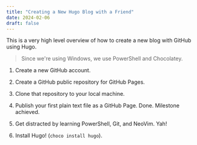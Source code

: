 ```yaml
---
title: "Creating a New Hugo Blog with a Friend"
date: 2024-02-06
draft: false
---
```


This is a very high level overview of how to create a new blog with GitHub using Hugo.

> Since we're using Windows, we use PowerShell and Chocolatey.

1. Create a new GitHub account.

2. Create a GitHub public repository for GitHub Pages.

3. Clone that repository to your local machine.

4. Publish your first plain text file as a GitHub Page. Done. Milestone achieved.

5. Get distracted by learning PowerShell, Git, and NeoVim. Yah!

6. Install Hugo! (`choco install hugo`).
